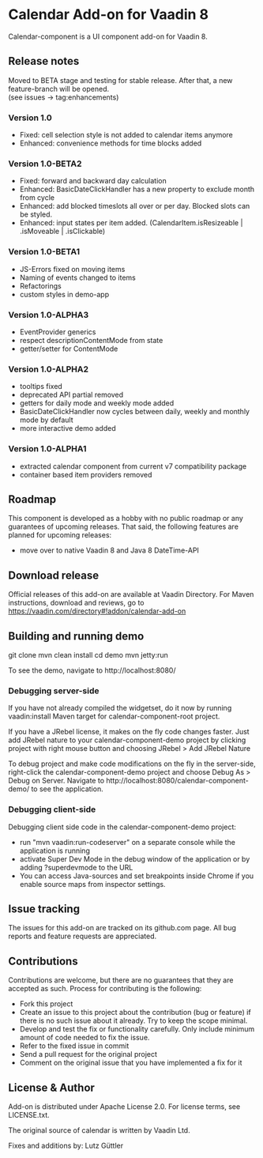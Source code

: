 # Calendar Add-on for Vaadin 8

Calendar-component is a UI component add-on for Vaadin 8.
 
## Release notes

Moved to BETA stage and testing for stable release. After that, a new feature-branch will be opened.  
(see issues -> tag:enhancements)

### Version 1.0
- Fixed:    cell selection style is not added to calendar items anymore 
- Enhanced: convenience methods for time blocks added

### Version 1.0-BETA2
- Fixed:    forward and backward day calculation
- Enhanced: BasicDateClickHandler has a new property to exclude month from cycle
- Enhanced: add blocked timeslots all over or per day. Blocked slots can be styled.
- Enhanced: input states per item added. (CalendarItem.isResizeable | .isMoveable | .isClickable)

### Version 1.0-BETA1
- JS-Errors fixed on moving items
- Naming of events changed to items
- Refactorings
- custom styles in demo-app

### Version 1.0-ALPHA3
- EventProvider generics
- respect descriptionContentMode from state
- getter/setter for ContentMode

### Version 1.0-ALPHA2
- tooltips fixed
- deprecated API partial removed
- getters for daily mode and weekly mode added
- BasicDateClickHandler now cycles between daily, weekly and monthly mode by default
- more interactive demo added

### Version 1.0-ALPHA1
- extracted calendar component from current v7 compatibility package
- container based item providers removed

## Roadmap

This component is developed as a hobby with no public roadmap or any guarantees of upcoming releases. That said, the following features are planned for upcoming releases:
- move over to native Vaadin 8 and Java 8 DateTime-API 

## Download release

Official releases of this add-on are available at Vaadin Directory. For Maven instructions, download and reviews, go to https://vaadin.com/directory#!addon/calendar-add-on

## Building and running demo

git clone <url of the MyComponent repository>
mvn clean install
cd demo
mvn jetty:run

To see the demo, navigate to http://localhost:8080/

### Debugging server-side

If you have not already compiled the widgetset, do it now by running vaadin:install Maven target for calendar-component-root project.

If you have a JRebel license, it makes on the fly code changes faster. Just add JRebel nature to your calendar-component-demo project by clicking project with right mouse button and choosing JRebel > Add JRebel Nature

To debug project and make code modifications on the fly in the server-side, right-click the calendar-component-demo project and choose Debug As > Debug on Server. Navigate to http://localhost:8080/calendar-component-demo/ to see the application.

### Debugging client-side

Debugging client side code in the calendar-component-demo project:
  - run "mvn vaadin:run-codeserver" on a separate console while the application is running
  - activate Super Dev Mode in the debug window of the application or by adding ?superdevmode to the URL
  - You can access Java-sources and set breakpoints inside Chrome if you enable source maps from inspector settings.

## Issue tracking

The issues for this add-on are tracked on its github.com page. All bug reports and feature requests are appreciated. 

## Contributions

Contributions are welcome, but there are no guarantees that they are accepted as such. Process for contributing is the following:
- Fork this project
- Create an issue to this project about the contribution (bug or feature) if there is no such issue about it already. Try to keep the scope minimal.
- Develop and test the fix or functionality carefully. Only include minimum amount of code needed to fix the issue.
- Refer to the fixed issue in commit
- Send a pull request for the original project
- Comment on the original issue that you have implemented a fix for it

## License & Author

Add-on is distributed under Apache License 2.0. For license terms, see LICENSE.txt.

The original source of calendar is written by Vaadin Ltd.

Fixes and additions by: 
Lutz Güttler
